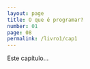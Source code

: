 ```yaml
---
layout: page
title: O que é programar?
number: 01
page: 08
permalink: /livro1/cap1
---
```

Este capítulo…
